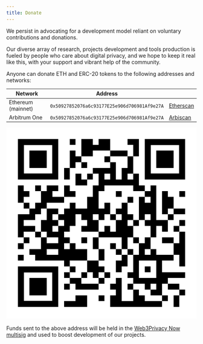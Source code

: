 ```yaml
---
title: Donate
---
```


We persist in advocating for a development model reliant on voluntary contributions and donations. 

Our diverse array of research, projects development and tools production is fueled by people who care about digital privacy, and we hope to keep it real like this, with your support and vibrant help of the community.

Anyone can donate ETH and ERC-20 tokens to the following addresses and networks:

| Network | Address | |
| --- | --- | --- |
| Ethereum (mainnet) | `0x50927852076a6c93177E25e906d706981Af9e27A` | [Etherscan](https://etherscan.io/address/0x50927852076a6c93177E25e906d706981Af9e27A) |
| Arbitrum One | `0x50927852076a6c93177E25e906d706981Af9e27A` | [Arbiscan](https://arbiscan.io/address/0x50927852076a6c93177E25e906d706981Af9e27A) |

![](./assets/donate-qr.svg)

Funds sent to the above address will be held in the [Web3Privacy Now multisig](/core-team/multisig) and used to boost development of our projects.